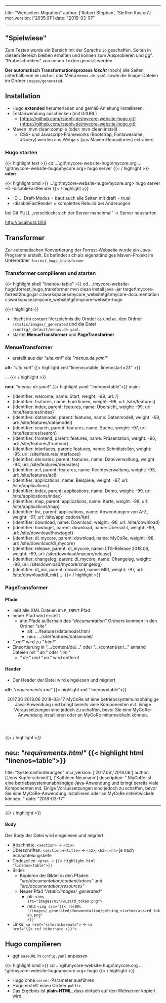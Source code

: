 
---

title: "Webseiten-Migration"
author: ['Robert Stephan', 'Steffen Kasten']
mcr_version: ['2035.01']
date: "2019-03-07"

---
## "Spielwiese"
Zum Testen wurde ein Bereich mit der Sprache `io` geschaffen.
Seiten in diesem Bereich bleiben erhalten und können zum Ausprobieren und ggf. "Probeschreiben" von neuen Texten genutzt werden. 

**Der automatisch Transformationsprozess _löscht_** (noch) alle Seiten unterhalb von `de` und `en`, das Menü `menus.de.yaml` sowie die Image-Dateien im Ordner `images/generated`.

## Installation

* Hugo **extended** herunterladen und gemäß Anleitung installieren. 
* Testanwendung auschecken (mit GitURL)
	* [https://github.com/rsteph-de/mycore-website-hugo.git](https://github.com/rsteph-de/mycore-website-hugo.git)
* Maven: mvn clean:compile (oder: mvn clean:install)
	* CSS- und Javascript-Frameworks (Bootstrap, Fontawesome, JQuery) werden aus Webjars (aus Maven-Repositories) extrahiert
	

### Hugo starten

{{< highlight text >}}
cd …\git\mycore-website-hugo\mycore.org
…\git\mycore-website-hugo\mycore.org> hugo server
{{< / highlight >}}
**oder:**

{{< highlight cmd >}}
…\git\mycore-website-hugo\mycore.org> hugo server –D –disableFastRender
{{< / highlight >}}

* -D … Draft-Modus = baut auch alle Seiten mit draft = true)
* -disableFastRender = komplettes Rebuild bei Änderungen

bei Git PULL „verschluckt sich der Server manchmal“ &#8594; Server neustarten

[http://localhost:1313](http://localhost:1313)

## Transformer
Zur automatischen Konvertierung der Forrest-Webseite wurde ein Java-Programm erstellt.
Es befindet sich als eigenständiges Maven-Projekt im Unterordner <code>forrest_hugo_transformer</code>

### Transformer compilieren und starten
{{< highlight shell "linenos=table" >}}
cd ...\mycore-website-hugo\forrest_hugo_transformer
mvn clean install
java -jar target\mycore-forrest2hugo.jar c:\workspaces\mycore_website\git\mycore-documentation c:\workspaces\mycore_website\git\mycore-website-hugo

{{</ highlight>}}

* löscht im <code>content</code>-Verzeichnis die Ornder <code>de</code> und <code>en</code>, den Ordner 
  <code>/static/images/_generated</code> und die Datei <code>/config/_default/menus.de.yaml</code>.
* startet **MenueTransformer** und **PageTransformer**

### MenueTransformer

* erstellt aus der *"site.xml"* die *"menus.de.yaml"*

**alt:** *"site.xml"*
{{< highlight xml "linenos=table, linenostart=23" >}}
<site label="MyCoRe Website" href="" xmlns="http://apache.org/forrest/linkmap/1.0">

  <welcome         label="Start" href="index.html" tab="welcome" />

  <features     label="Funktionen"       href="features/" tab="features">
    <index      label="Übersicht"        href="index.html" />
    <datamodel  label="Datenmodell"      href="datamodel.html" />
    <search     label="Suche"            href="search.html" />
    <frontend   label="Präsentation"     href="frontend.html" />
    <interfaces label="Schnittstellen"   href="interfaces.html" />
    <derivates  label="Dateiverwaltung"  href="derivates.html" />
    <acl        label="Rechteverwaltung" href="acl.html" />
  </features>

  <applications    label="Beispiele"              href="applications/" tab="applications">
    <index         label="Demo"                   href="index.html" />
    <map           label="Karte"                  href="map.html" />
    <list          label="Anwendungen von A-Z"        href="list.html" />
  </applications>

  <download      label="Download"           href="download/" tab="download">
    <howtoget    label="Übersicht"          href="index.html" />
    <dl_mycore   label="MyCoRe"             href="mycore/">
      <release     label="LTS-Release 2018.06"    href="release.html" />
      <changelog   label="Changelog"              href="changelog.html" />
    </dl_mycore>
    <dl_mir            label="MIR"                    href="mir/">
      <mir_release_2018     label="Release 2018.06"        href="release_2018.html" />
      <mir_release_2017     label="Release 2017.06"        href="release_2017.html" />
      <mir_changelog   label="Changelog"              href="changelog.html" />
    </dl_mir>
...
{{< / highlight >}}

**neu:** *"menus.de.yaml"*
{{< highlight yaml "linenos=table">}}
main:
- {identifier: welcome, name: Start, weight: -99, url: /}
- {identifier: features, name: Funktionen, weight: -98, url: /site/features}
- {identifier: index, parent: features, name: Übersicht, weight: -99, url: /site/features/index}
- {identifier: datamodel, parent: features, name: Datenmodell, weight: -98, url: /site/features/datamodel}
- {identifier: search, parent: features, name: Suche, weight: -97, url: /site/features/search}
- {identifier: frontend, parent: features, name: Präsentation, weight: -96, url: /site/features/frontend}
- {identifier: interfaces, parent: features, name: Schnittstellen, weight: -95, url: /site/features/interfaces}
- {identifier: derivates, parent: features, name: Dateiverwaltung, weight: -94, url: /site/features/derivates}
- {identifier: acl, parent: features, name: Rechteverwaltung, weight: -93, url: /site/features/acl}
- {identifier: applications, name: Beispiele, weight: -97, url: /site/applications}
- {identifier: index, parent: applications, name: Demo, weight: -99, url: /site/applications/index}
- {identifier: map, parent: applications, name: Karte, weight: -98, url: /site/applications/map}
- {identifier: list, parent: applications, name: Anwendungen von A-Z, weight: -97,
  url: /site/applications/list}
- {identifier: download, name: Download, weight: -96, url: /site/download}
- {identifier: howtoget, parent: download, name: Übersicht, weight: -99, url: /site/download/howtoget}
- {identifier: dl_mycore, parent: download, name: MyCoRe, weight: -98, url: /site/download/dl_mycore}
- {identifier: release, parent: dl_mycore, name: LTS-Release 2018.06, weight: -99,
  url: /site/download/mycore/release}
- {identifier: changelog, parent: dl_mycore, name: Changelog, weight: -98, url: /site/download/mycore/changelog}
- {identifier: dl_mir, parent: download, name: MIR, weight: -97, url: /site/download/dl_mir}
...
{{< / highlight >}}

### PageTransformer

#### Pfade

* ließt alle XML Dateien im <code>P_INPUT</code> Pfad
* neuer Pfad wird erstellt
	* alte Pfade außerhalb des *"documentation"* Ordners kommen in den Ordner *"site"*
		* alt: .../features/datamodel.html
		* neu: .../site/features/datamodel/
* *".xml"* wird zu *".html"*
* Einsortierung in ".../content/de/..." oder ".../content/en/..." anhand Dateien mit *".de."* oder *".en."*
	* *".de."* und *".en."* wird entfernt

#### Header

* Der Header der Datei wird eingelesen und migriert

**alt:** *"requirements.xml"*
{{< highlight xml "linenos=table">}}
<header>
  <title>Systemanforderungen</title>
  <release>2017.06</release>
  <release>2018.06</release>
  <authors>
    <person email="[EMAIL PROTECTED]" name="Jens Kupferschmidt" />
    <person email="[EMAIL PROTECTED]" name="Kathleen Neumann" />
  </authors>
  <version>2018-03-17</version>
  <abstract>
    MyCoRe ist eine betriebssystemunabhängige Java-Anwendung und bringt bereits viele Komponenten mit. Einige
    Voraussetzungen sind jedoch zu schaffen, bevor Sie eine MyCoRe-Anwendung installieren oder an MyCoRe
    mitentwickeln
    können.
  </abstract>
</header>
{{< / highlight >}}

**neu:** *"requirements.html"*
{{< highlight html "linenos=table">}}
---

title: "Systemanforderungen"
mcr_version: ['2017.06','2018.06']
author: ['Jens Kupferschmidt'], ['Kathleen Neumann']
description: "
      MyCoRe ist eine betriebssystemunabhängige Java-Anwendung und bringt bereits viele Komponenten mit. Einige
      Voraussetzungen sind jedoch zu schaffen, bevor Sie eine MyCoRe-Anwendung installieren oder an MyCoRe
      mitentwickeln
      können.
    "
date: "2018-03-17"

---
{{< / highlight >}}

#### Body

Der Body der Datei wird eingelesen und migriert
	
* Abschnitte: <code>\<section\></code> &#8594; <code>\<div\></code>
* Überschriften: <code>\<section\></code>/<code>\<title\></code> &#8594; <code>\<h2\></code>, <code>\<h3\></code>, <code>\<h4\></code> je nach Schachtelungstiefe
* Codezeilen: <code>\<pre\></code> &#8594; <code>{{&lt; highlight html "linenos=table"&gt;}}</code>
* Bilder:
	* Kopieren der Bilder in den Pfaden *"src/documentation/content/xdocs"* und *"src/documentation/resources"*
	* Neuer Pfad *"/static/images/_generated"*
		* *alt:* <code>\<img src="images/mir/wizard_token.png"\></code> 
		* *neu:* <code>\<img src='{{&lt; relURL "/images/_generated/documentation/getting_started/wizard_token.png" &gt;}}'</code>
* Links: <code>\<a href="site:hibernate"\></code> &#8594; <code>\<a href="{{&lt; ref hibernate &gt;}}"\></code>



## Hugo compilieren
 - ggf <code>baseURL</code> in <code>config.yaml</code> anpassen 
 
{{< highlight cmd >}}
cd …\git\mycore-website-hugo\mycore.org
…\git\mycore-website-hugo\mycore.org> hugo
{{< / highlight >}}

  - Hugo ohne <code>server</code>-Parameter ausführen
  - Hugo erstellt einen Ordner <code>public</code>
  - Das Ergebnis ist **plain-HTML**, dass einfach auf den Webserver kopiert wird.